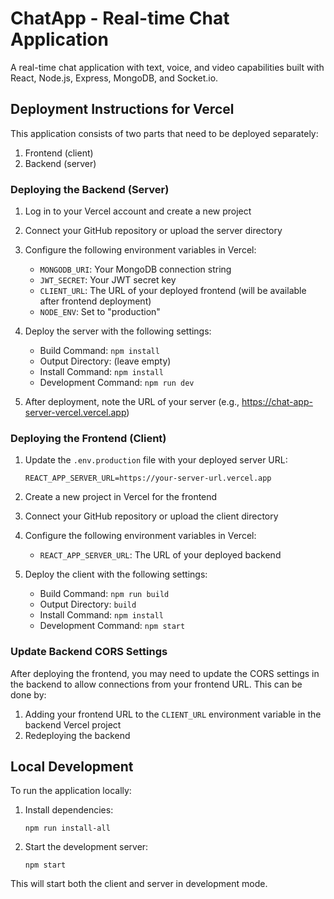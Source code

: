 # ChatApp - Real-time Chat Application

A real-time chat application with text, voice, and video capabilities built with React, Node.js, Express, MongoDB, and Socket.io.

## Deployment Instructions for Vercel

This application consists of two parts that need to be deployed separately:

1. Frontend (client)
2. Backend (server)

### Deploying the Backend (Server)

1. Log in to your Vercel account and create a new project
2. Connect your GitHub repository or upload the server directory
3. Configure the following environment variables in Vercel:

   - `MONGODB_URI`: Your MongoDB connection string
   - `JWT_SECRET`: Your JWT secret key
   - `CLIENT_URL`: The URL of your deployed frontend (will be available after frontend deployment)
   - `NODE_ENV`: Set to "production"

4. Deploy the server with the following settings:

   - Build Command: `npm install`
   - Output Directory: (leave empty)
   - Install Command: `npm install`
   - Development Command: `npm run dev`

5. After deployment, note the URL of your server (e.g., https://chat-app-server-vercel.vercel.app)

### Deploying the Frontend (Client)

1. Update the `.env.production` file with your deployed server URL:

   ```
   REACT_APP_SERVER_URL=https://your-server-url.vercel.app
   ```

2. Create a new project in Vercel for the frontend
3. Connect your GitHub repository or upload the client directory
4. Configure the following environment variables in Vercel:

   - `REACT_APP_SERVER_URL`: The URL of your deployed backend

5. Deploy the client with the following settings:
   - Build Command: `npm run build`
   - Output Directory: `build`
   - Install Command: `npm install`
   - Development Command: `npm start`

### Update Backend CORS Settings

After deploying the frontend, you may need to update the CORS settings in the backend to allow connections from your frontend URL. This can be done by:

1. Adding your frontend URL to the `CLIENT_URL` environment variable in the backend Vercel project
2. Redeploying the backend

## Local Development

To run the application locally:

1. Install dependencies:

   ```
   npm run install-all
   ```

2. Start the development server:
   ```
   npm start
   ```

This will start both the client and server in development mode.
